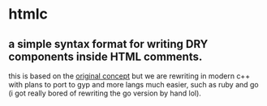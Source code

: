 # htmlc 

## a simple syntax format for writing DRY components inside HTML comments. 

this is based on the [original concept](https://github.com/abschill/html-chunk-loader) but we are rewriting in modern c++ with plans to port to gyp and more langs much easier, such as ruby and go (i got really bored of rewriting the go version by hand lol).